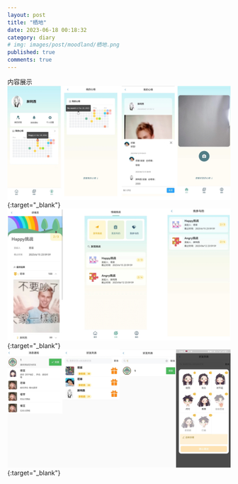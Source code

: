 ```yaml
---
layout: post
title: "栖地"
date: 2023-06-18 00:18:32
category: diary
# img: images/post/moodland/栖地.png
published: true
comments: true
---
```

<!-- more -->
内容展示
[![Rendering](../../images/post/moodland/moodland12.png)](../../images/post/moodland/moodland12.png){:target="_blank"}
[![Rendering](../../images/post/moodland/moodland13.png)](../../images/post/moodland/moodland13.png){:target="_blank"}
[![Rendering](../../images/post/moodland/moodland14.png)](../../images/post/moodland/moodland14.png){:target="_blank"}
 <!-- <video style="width:60%;height:60%;margin:auto 50%;transform:translateX(-50%)" class="video" src="../../videos/栖地compressed.mp4" controls></video> -->

